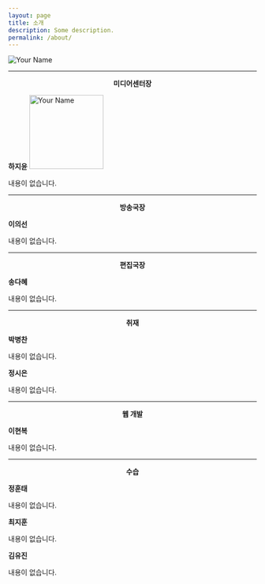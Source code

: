 ```yaml
---
layout: page
title: 소개
description: Some description.
permalink: /about/
---
```


<img itemprop="image" class="img-rounded" src="http://res.cloudinary.com/dm7h7e8xj/image/upload/c_fill,h_200,w_200/v1504971955/neo_ruqszk.jpg" alt="Your Name">

<hr/>
<center><strong>미디어센터장</strong></center>

**하지윤** <img itemprop="image" class="img-rounded" src="http://res.cloudinary.com/dm7h7e8xj/image/upload/c_fill,h_200,w_200/v1504971955/neo_ruqszk.jpg" alt="Your Name" height="150" width="150">

내용이 없습니다.
<hr/>
<center><strong>방송국장</strong></center>

**이의선**

내용이 없습니다.
<hr/>
<center><strong>편집국장</strong></center>

**송다혜**

내용이 없습니다.
<hr/>
<center><strong>취재</strong></center>

**박병찬**

내용이 없습니다.

**정시은**

내용이 없습니다.
<hr/>
<center><strong>웹 개발</strong></center> 

**이현복**

내용이 없습니다.
<hr/>
<center><strong>수습</strong></center>

**정훈태**

내용이 없습니다.
 
**최지훈**

내용이 없습니다.
 
**김유진**

내용이 없습니다.
